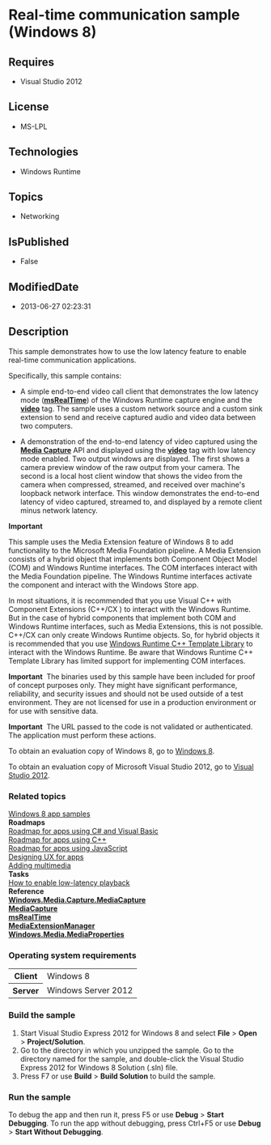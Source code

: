 # Real-time communication sample (Windows 8)
## Requires
* Visual Studio 2012
## License
* MS-LPL
## Technologies
* Windows Runtime
## Topics
* Networking
## IsPublished
* False
## ModifiedDate
* 2013-06-27 02:23:31
## Description

<div id="mainSection">
<p>This sample demonstrates how to use the low latency feature to enable real-time communication applications.
</p>
<p>Specifically, this sample contains: </p>
<ul>
<li>
<p>A simple end-to-end video call client that demonstrates the low latency mode (<a href="http://msdn.microsoft.com/library/windows/apps/hh767377"><b>msRealTime</b></a>) of the Windows Runtime capture engine and the
<a href="http://msdn.microsoft.com/library/windows/apps/hh767390"><b>video</b></a> tag. The sample uses a custom network source and a custom sink extension to send and receive captured audio and video data between two computers.
</p>
</li><li>
<p>A demonstration of the end-to-end latency of video captured using the <a href="http://msdn.microsoft.com/library/windows/apps/br226738">
<b>Media Capture</b></a> API and displayed using the <a href="http://msdn.microsoft.com/library/windows/apps/hh767390">
<b>video</b></a> tag with low latency mode enabled. Two output windows are displayed. The first shows a camera preview window of the raw output from your camera. The second is a local host client window that shows the video from the camera when compressed,
 streamed, and received over machine's loopback network interface. This window demonstrates the end-to-end latency of video captured, streamed to, and displayed by a remote client minus network latency.
</p>
</li></ul>
<p></p>
<p></p>
<p class="note"><b>Important</b>&nbsp;&nbsp; </p>
<p class="note">This sample uses the Media Extension feature of Windows&nbsp;8 to add functionality to the Microsoft Media Foundation pipeline. A Media Extension consists of a hybrid object that implements both Component Object Model (COM) and Windows Runtime
 interfaces. The COM interfaces interact with the Media Foundation pipeline. The Windows Runtime interfaces activate the component and interact with the Windows Store app.
</p>
<p class="note">In most situations, it is recommended that you use Visual C&#43;&#43; with Component Extensions (C&#43;&#43;/CX ) to interact with the Windows Runtime. But in the case of hybrid components that implement both COM and Windows Runtime interfaces, such as Media
 Extensions, this is not possible. C&#43;&#43;/CX can only create Windows Runtime objects. So, for hybrid objects it is recommended that you use
<a href="http://go.microsoft.com/fwlink/p/?linkid=243149">Windows Runtime C&#43;&#43; Template Library</a> to interact with the Windows Runtime. Be aware that Windows Runtime C&#43;&#43; Template Library has limited support for implementing COM interfaces.</p>
<p></p>
<p class="note"><b>Important</b>&nbsp;&nbsp;The binaries used by this sample have been included for proof of concept purposes only. They might have significant performance, reliability, and security issues and should not be used outside of a test environment. They
 are not licensed for use in a production environment or for use with sensitive data.</p>
<p></p>
<p></p>
<p class="note"><b>Important</b>&nbsp;&nbsp;The URL passed to the code is not validated or authenticated. The application must perform these actions.</p>
<p></p>
<p>To obtain an evaluation copy of Windows&nbsp;8, go to <a href="http://go.microsoft.com/fwlink/p/?linkid=241655">
Windows&nbsp;8</a>.</p>
<p>To obtain an evaluation copy of Microsoft Visual Studio&nbsp;2012, go to <a href="http://go.microsoft.com/fwlink/p/?linkid=241656">
Visual Studio&nbsp;2012</a>.</p>
<h3><a id="related_topics"></a>Related topics</h3>
<dl><dt><a href="http://go.microsoft.com/fwlink/p/?LinkID=227694">Windows 8 app samples</a>
</dt><dt><b>Roadmaps</b> </dt><dt><a href="http://msdn.microsoft.com/library/windows/apps/br229583">Roadmap for apps using C# and Visual Basic</a>
</dt><dt><a href="http://msdn.microsoft.com/library/windows/apps/hh700360">Roadmap for apps using C&#43;&#43;</a>
</dt><dt><a href="http://msdn.microsoft.com/library/windows/apps/hh465037">Roadmap for apps using JavaScript</a>
</dt><dt><a href="http://msdn.microsoft.com/library/windows/apps/hh767284">Designing UX for apps</a>
</dt><dt><a href="http://msdn.microsoft.com/library/windows/apps/hh465134">Adding multimedia</a>
</dt><dt><b>Tasks</b> </dt><dt><a href="http://msdn.microsoft.com/library/windows/apps/hh452742">How to enable low-latency playback</a>
</dt><dt><b>Reference</b> </dt><dt><a href="http://msdn.microsoft.com/library/windows/apps/br226738"><b>Windows.Media.Capture.MediaCapture</b></a>
</dt><dt><a href="http://msdn.microsoft.com/library/windows/apps/br241124"><b>MediaCapture</b></a>
</dt><dt><a href="http://msdn.microsoft.com/library/windows/apps/hh767377"><b>msRealTime</b></a>
</dt><dt><a href="http://msdn.microsoft.com/library/windows/apps/br240987"><b>MediaExtensionManager</b></a>
</dt><dt><a href="http://msdn.microsoft.com/library/windows/apps/hh701296"><b>Windows.Media.MediaProperties</b></a>
</dt></dl>
<h3>Operating system requirements</h3>
<table>
<tbody>
<tr>
<th>Client</th>
<td><dt>Windows&nbsp;8 </dt></td>
</tr>
<tr>
<th>Server</th>
<td><dt>Windows Server&nbsp;2012 </dt></td>
</tr>
</tbody>
</table>
<h3>Build the sample</h3>
<ol>
<li>Start Visual Studio Express&nbsp;2012 for Windows&nbsp;8 and select <b>File</b> &gt; <b>
Open</b> &gt; <b>Project/Solution</b>. </li><li>Go to the directory in which you unzipped the sample. Go to the directory named for the sample, and double-click the Visual Studio Express&nbsp;2012 for Windows&nbsp;8 Solution (.sln) file.
</li><li>Press F7 or use <b>Build</b> &gt; <b>Build Solution</b> to build the sample. </li></ol>
<h3>Run the sample</h3>
<p>To debug the app and then run it, press F5 or use <b>Debug</b> &gt; <b>Start Debugging</b>. To run the app without debugging, press Ctrl&#43;F5 or use
<b>Debug</b> &gt; <b>Start Without Debugging</b>.</p>
</div>
